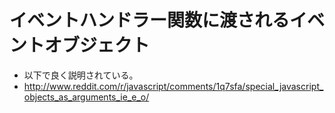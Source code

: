 ﻿# イベントハンドラー関数に渡されるイベントオブジェクト

- 以下で良く説明されている。
- http://www.reddit.com/r/javascript/comments/1q7sfa/special_javascript_objects_as_arguments_ie_e_o/
